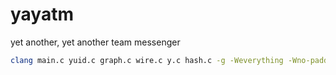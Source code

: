 # yayatm
yet another, yet another team messenger

```sh
clang main.c yuid.c graph.c wire.c y.c hash.c -g -Weverything -Wno-padded
```
